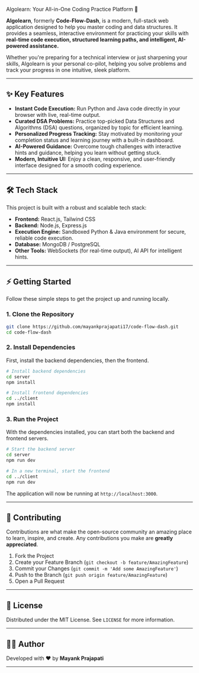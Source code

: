  Algolearn: Your All-in-One Coding Practice Platform 🚀

**Algolearn**, formerly **Code-Flow-Dash**, is a modern, full-stack web application designed to help you master coding and data structures. It provides a seamless, interactive environment for practicing your skills with **real-time code execution, structured learning paths, and intelligent, AI-powered assistance.**

Whether you're preparing for a technical interview or just sharpening your skills, Algolearn is your personal co-pilot, helping you solve problems and track your progress in one intuitive, sleek platform.

-----

## ✨ Key Features

  - **Instant Code Execution:** Run Python and Java code directly in your browser with live, real-time output.
  - **Curated DSA Problems:** Practice top-picked Data Structures and Algorithms (DSA) questions, organized by topic for efficient learning.
  - **Personalized Progress Tracking:** Stay motivated by monitoring your completion status and learning journey with a built-in dashboard.
  - **AI-Powered Guidance:** Overcome tough challenges with interactive hints and guidance, helping you learn without getting stuck.
  - **Modern, Intuitive UI:** Enjoy a clean, responsive, and user-friendly interface designed for a smooth coding experience.

-----

## 🛠️ Tech Stack

This project is built with a robust and scalable tech stack:

  - **Frontend:** React.js, Tailwind CSS
  - **Backend:** Node.js, Express.js
  - **Execution Engine:** Sandboxed Python & Java environment for secure, reliable code execution.
  - **Database:** MongoDB / PostgreSQL
  - **Other Tools:** WebSockets (for real-time output), AI API for intelligent hints.

-----

## ⚡ Getting Started

Follow these simple steps to get the project up and running locally.

### 1\. Clone the Repository

```bash
git clone https://github.com/mayankprajapati17/code-flow-dash.git
cd code-flow-dash
```

### 2\. Install Dependencies

First, install the backend dependencies, then the frontend.

```bash
# Install backend dependencies
cd server
npm install

# Install frontend dependencies
cd ../client
npm install
```

### 3\. Run the Project

With the dependencies installed, you can start both the backend and frontend servers.

```bash
# Start the backend server
cd server
npm run dev

# In a new terminal, start the frontend
cd ../client
npm run dev
```

The application will now be running at `http://localhost:3000`.



-----

## 🤝 Contributing

Contributions are what make the open-source community an amazing place to learn, inspire, and create. Any contributions you make are **greatly appreciated**.

1.  Fork the Project
2.  Create your Feature Branch (`git checkout -b feature/AmazingFeature`)
3.  Commit your Changes (`git commit -m 'Add some AmazingFeature'`)
4.  Push to the Branch (`git push origin feature/AmazingFeature`)
5.  Open a Pull Request

-----

## 📜 License

Distributed under the MIT License. See `LICENSE` for more information.

-----

## 👨‍💻 Author

Developed with ❤️ by **Mayank Prajapati**

-----


